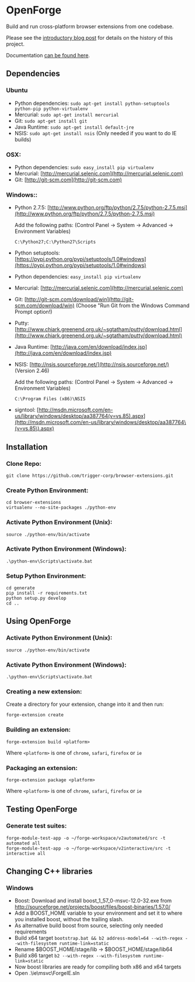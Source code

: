 OpenForge
=========

Build and run cross-platform browser extensions from one codebase.

Please see the [introductory blog post][intro-blog] for details on the
history of this project.

Documentation [can be found here][docs].


Dependencies
------------


### Ubuntu

* Python dependencies: `sudo apt-get install python-setuptools python-pip python-virtualenv`
* Mercurial: `sudo apt-get install mercurial`
* Git: `sudo apt-get install git`
* Java Runtime: `sudo apt-get install default-jre`
* NSIS: `sudo apt-get install nsis` (Only needed if you want to do IE builds)

### OSX:

* Python dependencies: `sudo easy_install pip virtualenv`
* Mercurial: [http://mercurial.selenic.com](http://mercurial.selenic.com)
* Git: [http://git-scm.com](http://git-scm.com)

### Windows::

* Python 2.7.5: [http://www.python.org/ftp/python/2.7.5/python-2.7.5.msi](http://www.python.org/ftp/python/2.7.5/python-2.7.5.msi)

  Add the following paths: (Control Panel -> System -> Advanced -> Environment Variables)

      C:\Python27;C:\Python27\Scripts

* Python setuptools: [https://pypi.python.org/pypi/setuptools/1.0#windows](https://pypi.python.org/pypi/setuptools/1.0#windows)
* Python dependencies: `easy_install pip virtualenv`
* Mercurial: [http://mercurial.selenic.com](http://mercurial.selenic.com)
* Git: [http://git-scm.com/download/win](http://git-scm.com/download/win) (Choose "Run Git from the Windows Command Prompt option!)
* Putty: [http://www.chiark.greenend.org.uk/~sgtatham/putty/download.html](http://www.chiark.greenend.org.uk/~sgtatham/putty/download.html)
* Java Runtime: [http://java.com/en/download/index.jsp](http://java.com/en/download/index.jsp)
* NSIS: [http://nsis.sourceforge.net/](http://nsis.sourceforge.net/) (Version 2.46)

  Add the following paths: (Control Panel -> System -> Advanced -> Environment Variables)

	  C:\Program Files (x86)\NSIS

* signtool: [http://msdn.microsoft.com/en-us/library/windows/desktop/aa387764(v=vs.85).aspx](http://msdn.microsoft.com/en-us/library/windows/desktop/aa387764\(v=vs.85\).aspx)



Installation
------------

### Clone Repo:

    git clone https://github.com/trigger-corp/browser-extensions.git

### Create Python Environment:

    cd browser-extensions
    virtualenv --no-site-packages ./python-env

### Activate Python Environment (Unix):

    source ./python-env/bin/activate

### Activate Python Environment (Windows):

    .\python-env\Scripts\activate.bat

### Setup Python Environment:

    cd generate
    pip install -r requirements.txt
    python setup.py develop
    cd ..



Using OpenForge
---------------


### Activate Python Environment (Unix):

    source ./python-env/bin/activate

### Activate Python Environment (Windows):

    .\python-env\Scripts\activate.bat

### Creating a new extension:

Create a directory for your extension, change into it and then run:

    forge-extension create

### Building an extension:

    forge-extension build <platform>

Where `<platform>` is one of `chrome`, `safari`, `firefox` or `ie`

### Packaging an extension:

    forge-extension package <platform>

Where `<platform>` is one of `chrome`, `safari`, `firefox` or `ie`



Testing OpenForge
-----------------

### Generate test suites:

    forge-module-test-app -o ~/forge-workspace/v2automated/src -t automated all
    forge-module-test-app -o ~/forge-workspace/v2interactive/src -t interactive all

<!-- Link -->
   [intro-blog]: http://trigger.io/cross-platform-application-development-blog/2013/09/10/introducing-openforge-an-open-source-cross-platform-browser-add-on-framework/
   [docs]: http://legacy-docs.trigger.io/en/v1.4/modules/browser/index.html

Changing C++ libraries
---------------------
### Windows

* Boost: Download and install boost_1_57_0-msvc-12.0-32.exe from http://sourceforge.net/projects/boost/files/boost-binaries/1.57.0/
* Add a BOOST_HOME variable to your environment and set it to where you installed boost, without the trailing slash.
* As alternative build boost from source, selecting only needed requirements
* Build x64 target `bootstrap.bat && b2 address-model=64 --with-regex --with-filesystem runtime-link=static`
* Rename $BOOST_HOME/stage/lib -> $BOOST_HOME/stage/lib64
* Build x86 target `b2 --with-regex --with-filesystem runtime-link=static`
* Now boost libraries are ready for compiling both x86 and x64 targets
* Open .\ie\msvc\ForgeIE.sln